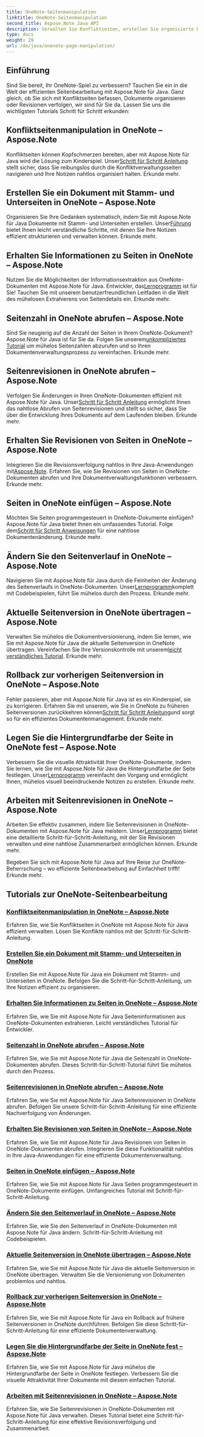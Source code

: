 ```yaml
---
title: OneNote-Seitenmanipulation
linktitle: OneNote-Seitenmanipulation
second_title: Aspose.Note Java API
description: Verwalten Sie Konfliktseiten, erstellen Sie organisierte Dokumente und verfolgen Sie Revisionen in OneNote mit Aspose.Note für Java. Schritt-für-Schritt-Anleitungen für effizientes Dokumentenmanagement.
type: docs
weight: 29
url: /de/java/onenote-page-manipulation/
---
```


## Einführung

Sind Sie bereit, Ihr OneNote-Spiel zu verbessern? Tauchen Sie ein in die Welt der effizienten Seitenbearbeitung mit Aspose.Note für Java. Ganz gleich, ob Sie sich mit Konfliktseiten befassen, Dokumente organisieren oder Revisionen verfolgen, wir sind für Sie da. Lassen Sie uns die wichtigsten Tutorials Schritt für Schritt erkunden:

## Konfliktseitenmanipulation in OneNote – Aspose.Note
 Konfliktseiten können Kopfschmerzen bereiten, aber mit Aspose.Note für Java wird die Lösung zum Kinderspiel. Unser[Schritt für Schritt Anleitung](./conflict-page-manipulation/) stellt sicher, dass Sie reibungslos durch die Konfliktverwaltungsseiten navigieren und Ihre Notizen nahtlos organisiert halten. Erkunde mehr.

## Erstellen Sie ein Dokument mit Stamm- und Unterseiten in OneNote – Aspose.Note
 Organisieren Sie Ihre Gedanken systematisch, indem Sie mit Aspose.Note für Java Dokumente mit Stamm- und Unterseiten erstellen. Unser[Führung](./create-document-with-root-and-sub-pages/) bietet Ihnen leicht verständliche Schritte, mit denen Sie Ihre Notizen effizient strukturieren und verwalten können. Erkunde mehr.

## Erhalten Sie Informationen zu Seiten in OneNote – Aspose.Note
 Nutzen Sie die Möglichkeiten der Informationsextraktion aus OneNote-Dokumenten mit Aspose.Note für Java. Entwickler, das[Lernprogramm](./get-information-about-pages/) ist für Sie! Tauchen Sie mit unserem benutzerfreundlichen Leitfaden in die Welt des mühelosen Extrahierens von Seitendetails ein. Erkunde mehr.

## Seitenzahl in OneNote abrufen – Aspose.Note
 Sind Sie neugierig auf die Anzahl der Seiten in Ihrem OneNote-Dokument? Aspose.Note für Java ist für Sie da. Folgen Sie unserem[unkompliziertes Tutorial](./get-page-count/) um mühelos Seitenzahlen abzurufen und so Ihren Dokumentenverwaltungsprozess zu vereinfachen. Erkunde mehr.

## Seitenrevisionen in OneNote abrufen – Aspose.Note
Verfolgen Sie Änderungen in Ihren OneNote-Dokumenten effizient mit Aspose.Note für Java. Unser[Schritt für Schritt Anleitung](./get-page-revisions/) ermöglicht Ihnen das nahtlose Abrufen von Seitenrevisionen und stellt so sicher, dass Sie über die Entwicklung Ihres Dokuments auf dem Laufenden bleiben. Erkunde mehr.

## Erhalten Sie Revisionen von Seiten in OneNote – Aspose.Note
 Integrieren Sie die Revisionsverfolgung nahtlos in Ihre Java-Anwendungen mit[Aspose.Note](https://link-to-aspose.note). Erfahren Sie, wie Sie Revisionen von Seiten in OneNote-Dokumenten abrufen und Ihre Dokumentverwaltungsfunktionen verbessern. Erkunde mehr.

## Seiten in OneNote einfügen – Aspose.Note
 Möchten Sie Seiten programmgesteuert in OneNote-Dokumente einfügen? Aspose.Note für Java bietet Ihnen ein umfassendes Tutorial. Folge dem[Schritt für Schritt Anweisungen](./insert-pages/) für eine nahtlose Dokumentenänderung. Erkunde mehr.

## Ändern Sie den Seitenverlauf in OneNote – Aspose.Note
 Navigieren Sie mit Aspose.Note für Java durch die Feinheiten der Änderung des Seitenverlaufs in OneNote-Dokumenten. Unser[Lernprogramm](./modify-page-history/)komplett mit Codebeispielen, führt Sie mühelos durch den Prozess. Erkunde mehr.

## Aktuelle Seitenversion in OneNote übertragen – Aspose.Note
 Verwalten Sie mühelos die Dokumentversionierung, indem Sie lernen, wie Sie mit Aspose.Note für Java die aktuelle Seitenversion in OneNote übertragen. Vereinfachen Sie Ihre Versionskontrolle mit unserem[leicht verständliches Tutorial](./push-current-page-version/). Erkunde mehr.

## Rollback zur vorherigen Seitenversion in OneNote – Aspose.Note
 Fehler passieren, aber mit Aspose.Note für Java ist es ein Kinderspiel, sie zu korrigieren. Erfahren Sie mit unserem, wie Sie in OneNote zu früheren Seitenversionen zurückkehren können[Schritt für Schritt Anleitung](./roll-back-to-previous-page-version/)und sorgt so für ein effizientes Dokumentenmanagement. Erkunde mehr.

## Legen Sie die Hintergrundfarbe der Seite in OneNote fest – Aspose.Note
 Verbessern Sie die visuelle Attraktivität Ihrer OneNote-Dokumente, indem Sie lernen, wie Sie mit Aspose.Note für Java die Hintergrundfarbe der Seite festlegen. Unser[Lernprogramm](./set-page-background-color/) vereinfacht den Vorgang und ermöglicht Ihnen, mühelos visuell beeindruckende Notizen zu erstellen. Erkunde mehr.

## Arbeiten mit Seitenrevisionen in OneNote – Aspose.Note
Arbeiten Sie effektiv zusammen, indem Sie Seitenrevisionen in OneNote-Dokumenten mit Aspose.Note für Java meistern. Unser[Lernprogramm](./working-with-page-revisions/) bietet eine detaillierte Schritt-für-Schritt-Anleitung, mit der Sie Revisionen verwalten und eine nahtlose Zusammenarbeit ermöglichen können. Erkunde mehr.

Begeben Sie sich mit Aspose.Note für Java auf Ihre Reise zur OneNote-Beherrschung – wo effiziente Seitenbearbeitung auf Einfachheit trifft! Erkunde mehr.
## Tutorials zur OneNote-Seitenbearbeitung
### [Konfliktseitenmanipulation in OneNote – Aspose.Note](./conflict-page-manipulation/)
Erfahren Sie, wie Sie Konfliktseiten in OneNote mit Aspose.Note für Java effizient verwalten. Lösen Sie Konflikte nahtlos mit der Schritt-für-Schritt-Anleitung.
### [Erstellen Sie ein Dokument mit Stamm- und Unterseiten in OneNote](./create-document-with-root-and-sub-pages/)
Erstellen Sie mit Aspose.Note für Java ein Dokument mit Stamm- und Unterseiten in OneNote. Befolgen Sie die Schritt-für-Schritt-Anleitung, um Ihre Notizen effizient zu organisieren.
### [Erhalten Sie Informationen zu Seiten in OneNote – Aspose.Note](./get-information-about-pages/)
Erfahren Sie, wie Sie mit Aspose.Note für Java Seiteninformationen aus OneNote-Dokumenten extrahieren. Leicht verständliches Tutorial für Entwickler.
### [Seitenzahl in OneNote abrufen – Aspose.Note](./get-page-count/)
Erfahren Sie, wie Sie mit Aspose.Note für Java die Seitenzahl in OneNote-Dokumenten abrufen. Dieses Schritt-für-Schritt-Tutorial führt Sie mühelos durch den Prozess.
### [Seitenrevisionen in OneNote abrufen – Aspose.Note](./get-page-revisions/)
Erfahren Sie, wie Sie mit Aspose.Note für Java Seitenrevisionen in OneNote abrufen. Befolgen Sie unsere Schritt-für-Schritt-Anleitung für eine effiziente Nachverfolgung von Änderungen.
### [Erhalten Sie Revisionen von Seiten in OneNote – Aspose.Note](./get-revisions-of-pages/)
Erfahren Sie, wie Sie mit Aspose.Note für Java Revisionen von Seiten in OneNote-Dokumenten abrufen. Integrieren Sie diese Funktionalität nahtlos in Ihre Java-Anwendungen für eine effiziente Dokumentenverwaltung.
### [Seiten in OneNote einfügen – Aspose.Note](./insert-pages/)
Erfahren Sie, wie Sie mit Aspose.Note für Java Seiten programmgesteuert in OneNote-Dokumente einfügen. Umfangreiches Tutorial mit Schritt-für-Schritt-Anleitung.
### [Ändern Sie den Seitenverlauf in OneNote – Aspose.Note](./modify-page-history/)
Erfahren Sie, wie Sie den Seitenverlauf in OneNote-Dokumenten mit Aspose.Note für Java ändern. Schritt-für-Schritt-Anleitung mit Codebeispielen.
### [Aktuelle Seitenversion in OneNote übertragen – Aspose.Note](./push-current-page-version/)
Erfahren Sie, wie Sie mit Aspose.Note für Java die aktuelle Seitenversion in OneNote übertragen. Verwalten Sie die Versionierung von Dokumenten problemlos und nahtlos.
### [Rollback zur vorherigen Seitenversion in OneNote – Aspose.Note](./roll-back-to-previous-page-version/)
Erfahren Sie, wie Sie mit Aspose.Note für Java ein Rollback auf frühere Seitenversionen in OneNote durchführen. Befolgen Sie diese Schritt-für-Schritt-Anleitung für eine effiziente Dokumentenverwaltung.
### [Legen Sie die Hintergrundfarbe der Seite in OneNote fest – Aspose.Note](./set-page-background-color/)
Erfahren Sie, wie Sie mit Aspose.Note für Java mühelos die Hintergrundfarbe der Seite in OneNote festlegen. Verbessern Sie die visuelle Attraktivität Ihrer Dokumente mit diesem einfachen Tutorial.
### [Arbeiten mit Seitenrevisionen in OneNote – Aspose.Note](./working-with-page-revisions/)
Erfahren Sie, wie Sie Seitenrevisionen in OneNote-Dokumenten mit Aspose.Note für Java verwalten. Dieses Tutorial bietet eine Schritt-für-Schritt-Anleitung für eine effektive Revisionsverfolgung und Zusammenarbeit.